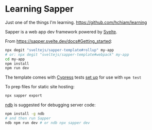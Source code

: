 # Learning Sapper

Just one of the things I'm learning. <https://github.com/hchiam/learning>

Sapper is a web app dev framework powered by [Svelte](https://github.com/hchiam/learning-svelte).

From <https://sapper.svelte.dev/docs#Getting_started>:

```bash
npx degit "sveltejs/sapper-template#rollup" my-app
# or: npx degit "sveltejs/sapper-template#webpack" my-app
cd my-app
npm install
npm run dev
```

The template comes with [Cypress](https://github.com/hchiam/learning-cypress) tests [set up](https://github.com/sveltejs/sapper-template/blob/master/cypress/integration/spec.js) for use with `npm test`

To prep files for static site hosting:

```bash
npx sapper export
```

[ndb](https://github.com/GoogleChromeLabs/ndb) is suggested for debugging server code:

```bash
npm install -g ndb
# and then run Sapper
ndb npm run dev # or ndb npx sapper dev
```
